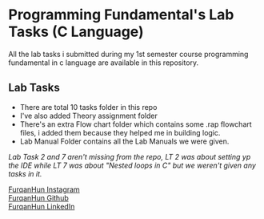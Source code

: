 # Programming Fundamental's Lab Tasks (C Language)

All the lab tasks i submitted during my 1st semester course programming fundamental in c language are available in this repository.

## Lab Tasks

- There are total 10 tasks folder in this repo
- I've also added Theory assignment folder
- There's an extra Flow chart folder which contains some .rap flowchart files, i added them because they helped me in building logic.
- Lab Manual Folder contains all the Lab Manuals we were given.

*Lab Task 2 and 7 aren't missing from the repo, LT 2 was about setting yp the IDE while LT 7 was about "Nested loops in C" but we weren't given any tasks in it.*

[FurqanHun Instagram](https://www.instagram.com/furqan_hi_hun "Follow me on insta ;)") <br>
[FurqanHun Github](https://github.com/FurqanHun "Follow my Github profile") <br>
[FurqanHun LinkedIn](https://www.linkedin.com/in/FurqanHun "Connect with me on LinkedIn")